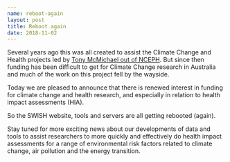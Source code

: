 ```yaml
---
name: reboot-again
layout: post
title: Reboot again
date: 2018-11-02
---
```



Several years ago this was all created to assist the Climate Change and Health projects led by [Tony McMichael out of NCEPH](https://en.wikipedia.org/wiki/Tony_McMichael).  But since then funding has been difficult to get for Climate Change research in Australia and much of the work on this project fell by the wayside.

Today we are pleased to announce that there is renewed interest in funding for climate change and health research, and especially in relation to health impact assessments (HIA).  

So the SWISH website, tools and servers are all getting rebooted (again).

Stay tuned for more exciting news about our developments of data and tools to assist researchers to more quickly and effectively do health impact assessments for a range of environmental risk factors related to climate change, air pollution and the energy transition.
